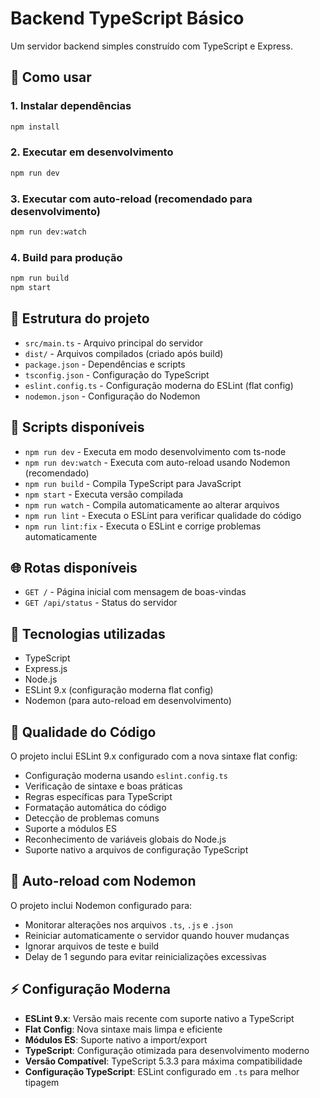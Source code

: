 # Backend TypeScript Básico

Um servidor backend simples construído com TypeScript e Express.

## 🚀 Como usar

### 1. Instalar dependências

```bash
npm install
```

### 2. Executar em desenvolvimento

```bash
npm run dev
```

### 3. Executar com auto-reload (recomendado para desenvolvimento)

```bash
npm run dev:watch
```

### 4. Build para produção

```bash
npm run build
npm start
```

## 📁 Estrutura do projeto

-   `src/main.ts` - Arquivo principal do servidor
-   `dist/` - Arquivos compilados (criado após build)
-   `package.json` - Dependências e scripts
-   `tsconfig.json` - Configuração do TypeScript
-   `eslint.config.ts` - Configuração moderna do ESLint (flat config)
-   `nodemon.json` - Configuração do Nodemon

## 🔧 Scripts disponíveis

-   `npm run dev` - Executa em modo desenvolvimento com ts-node
-   `npm run dev:watch` - Executa com auto-reload usando Nodemon (recomendado)
-   `npm run build` - Compila TypeScript para JavaScript
-   `npm start` - Executa versão compilada
-   `npm run watch` - Compila automaticamente ao alterar arquivos
-   `npm run lint` - Executa o ESLint para verificar qualidade do código
-   `npm run lint:fix` - Executa o ESLint e corrige problemas automaticamente

## 🌐 Rotas disponíveis

-   `GET /` - Página inicial com mensagem de boas-vindas
-   `GET /api/status` - Status do servidor

## 📝 Tecnologias utilizadas

-   TypeScript
-   Express.js
-   Node.js
-   ESLint 9.x (configuração moderna flat config)
-   Nodemon (para auto-reload em desenvolvimento)

## 🧹 Qualidade do Código

O projeto inclui ESLint 9.x configurado com a nova sintaxe flat config:

-   Configuração moderna usando `eslint.config.ts`
-   Verificação de sintaxe e boas práticas
-   Regras específicas para TypeScript
-   Formatação automática do código
-   Detecção de problemas comuns
-   Suporte a módulos ES
-   Reconhecimento de variáveis globais do Node.js
-   Suporte nativo a arquivos de configuração TypeScript

## 🔄 Auto-reload com Nodemon

O projeto inclui Nodemon configurado para:

-   Monitorar alterações nos arquivos `.ts`, `.js` e `.json`
-   Reiniciar automaticamente o servidor quando houver mudanças
-   Ignorar arquivos de teste e build
-   Delay de 1 segundo para evitar reinicializações excessivas

## ⚡ Configuração Moderna

-   **ESLint 9.x**: Versão mais recente com suporte nativo a TypeScript
-   **Flat Config**: Nova sintaxe mais limpa e eficiente
-   **Módulos ES**: Suporte nativo a import/export
-   **TypeScript**: Configuração otimizada para desenvolvimento moderno
-   **Versão Compatível**: TypeScript 5.3.3 para máxima compatibilidade
-   **Configuração TypeScript**: ESLint configurado em `.ts` para melhor tipagem
